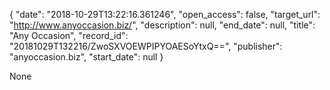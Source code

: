{
  "date": "2018-10-29T13:22:16.361246", 
  "open_access": false, 
  "target_url": "http://www.anyoccasion.biz/", 
  "description": null, 
  "end_date": null, 
  "title": "Any Occasion", 
  "record_id": "20181029T132216/ZwoSXVOEWPIPYOAESoYtxQ==", 
  "publisher": "anyoccasion.biz", 
  "start_date": null
}

None